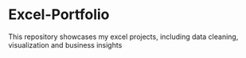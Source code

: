 # Excel-Portfolio
This repository showcases my excel projects, including data cleaning, visualization and business insights
